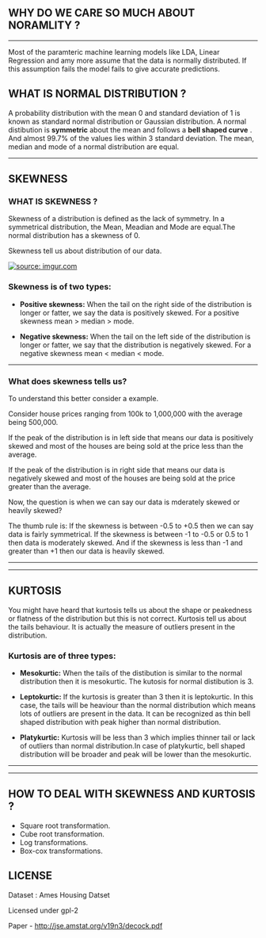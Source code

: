 ## WHY DO WE CARE SO MUCH ABOUT NORAMLITY ?

---

Most of the paramteric machine learning models like LDA, Linear Regression and amy more assume that the data is normally distributed. If this assumption fails the model fails to give accurate predictions.

## WHAT IS NORMAL DISTRIBUTION ?
A probability distribution with the mean 0 and standard deviation of 1 is known as standard normal distribution or Gaussian distribution. A normal distibution is **symmetric** about the mean and follows a **bell shaped curve** . And almost 99.7% of the values lies within 3 standard deviation. The mean, median and mode of a normal distribution are equal.

---

## SKEWNESS

### WHAT IS SKEWNESS ?
Skewness of a distribution is defined as the lack of symmetry. In a symmetrical distribution, the Mean, Meadian and Mode are equal.The normal distribution has a skewness of 0.


Skewness tell us about distribution of our data.


<a href="https://imgur.com/6SH4wau.png"><img src="https://imgur.com/6SH4wau.png" title="source: imgur.com" /></a>

### Skewness is of two types:

* **Positive skewness:** When the tail on the right side of the distribution is longer or fatter, we say the data is positively skewed. For a positive skewness mean > median > mode.   

* **Negative skewness:** When the tail on the left side of the distribution is longer or fatter, we say that the distribution is negatively skewed. For a negative skewness mean < median < mode.
---

### What does skewness tells us?
To understand this better consider a example.

Consider house prices ranging from 100k to 1,000,000 with the average being 500,000. 

If the peak of the distribution is in left side that means our data is positively skewed and most of the houses are being sold at the price less than the average.  

If the peak of the distribution is in right side that means our data is negatively skewed and most of the houses are being sold at the price greater than the average.

Now, the question is when we can say our data is mderately skewed or heavily skewed?
  
  The thumb rule is:
  If the skewness is between -0.5 to +0.5 then we can say data is fairly symmetrical.
  If the skewness is between -1 to -0.5 or 0.5 to 1 then data is moderately skewed.
  And if the skewness is less than -1 and greater than +1 then our data is heavily skewed.


---



---

## KURTOSIS

You might have heard that kurtosis tells us about the shape or peakedness or flatness of the distribution but this is not correct. Kurtosis tell us about the tails behaviour. It is actually the measure of outliers present in the distribution. 




### Kurtosis are of three types:

* **Mesokurtic:** When the tails of the distibution is similar to the normal distribution then it is mesokurtic. The kutosis for normal distibution is 3.

* **Leptokurtic:** If the kurtosis is greater than 3 then it is leptokurtic. In this case, the tails will be heaviour than the normal distribution which means lots of outliers are present in the data. It can be recognized as thin bell shaped distribution with peak higher than normal distribution.

* **Platykurtic:** Kurtosis will be less than 3 which implies thinner tail or lack of outliers than normal distribution.In case of platykurtic, bell shaped distribution will be broader and peak will be lower than the mesokurtic.


---



---

## HOW TO DEAL WITH SKEWNESS AND KURTOSIS ?

* Square root transformation.
* Cube root transformation.
* Log transformations.
* Box-cox transformations.

## LICENSE

Dataset : Ames Housing Datset

Licensed under gpl-2

Paper - http://jse.amstat.org/v19n3/decock.pdf
